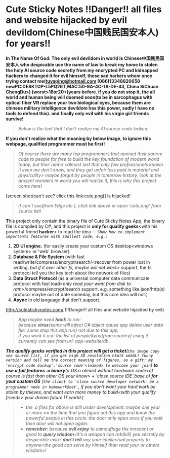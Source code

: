 # Cute Sticky Notes !!Danger!! all files and website hijacked by evil devildom(Chinese中国贱民国安本人) for years!!
**In The Name Of God: The only evil devildom in world is Chinese中国贱民国安本人 who despicable use the name of law to break my home to stolen the holy AI source code secretly from my encrypted PC and kidnapped hackers to changed it for evil himself, these sad harkers whom once trying contact me(tuyaping@hotmail.com (086)13348820658 newPC:DESKTOP-L5PQ26T,MAC:50-9A-4C-1A-DE-43, China SiChuan ChengDu>) (worst>18or20+)years before. if you do not stop it, the all world and human being will doomed soon(to be in sarcophagus with optical fiber VR replace your two biological eyes, because them are chinese military intelligence devildom has this power, sadly I have no tools to defend this). and finally only evil with his virgin girl friends survive!**

>*Below is the text that I don't realize my AI source code leaked:*  

**If you don't realize what the meaning by below image, to ignore this webpage, qualified programmer must be first!**  
>*Of course there are many top programmers that opened their source code to people for free to build the key foundation of modern world today, but their name &lt;almost lost that only few professionals known it even me don't know, and they get unfair less paid in material and physicality> maybe forgot by people in tomorrow history, look at the ancient wonders in world you will realize it, this is why this project come here!*  
  
[screen shot(can't see? click this link:cute.png)] is hijacked!

>*if can't see(from Edge etc.), click link above or open 'cute.png' from source list!*  
  
**T**his project only contain the binary file of Cute Sticky Notes App, the binary file is compiled by C#,  and this project is **only for qualify geeks**&lt;with his powerful friend **hacker**> to read the idea --
*`Show how to implement importants features with smallest code, e.g.:`*

1) **2D UI engine.** (for easily create your custom OS desktop&lt;windows system> or 'web' browser)
2) **Database & File System** (with fast read/write/compress/encrypt/search/&lt;recover from power lost in writing, *but if it over other fs, maybe will not work*> support, the fs protocol tell you the key tech about the network of files)  
3) **Data Struct Protocol** (as a universal computer data communicate protocol with fast load<*only read your want from disk to ram*>/compress/encrypt/search support. e.g. something like json/http(s) protocol maybe out of date someday, but this core idea will not.)
4) **Async** in old language that don't support.

http://cutestickynotes.com/ (!!Danger!! all files and website hijacked by evil)

>*App maybe need **hack** to run:*  
>*because **virus**{some will infect C# object cause app delete user data file, some stop this app run} not due to this app,*  
>*if you work it out: the list of people&you(from country) using it currently can see from url: app-website/db*.

***The qualify geeks verified in this project will get a ticket**(`the image copy see source list, if you get high 3D resolution html5 webGL? funny version and tell me the correct meaning of figures, as a gift: my 'encrypt code backup'.'source code'<leaked> to welcome your join`) **to use a full features .o binary**(a OS.o almost without hardware code&lt;of course is fast than other OS your know> + 'close source IDE'.base.o) **for your custom OS** (`the client to 'close source developer network: be a programmer node in homework@net'`, if you don't want your hard work be stolen by thieves, and want earn more money to build&lt;with your qualify friends> your dream future IT world.)*  
>*  *the .o files for above is still under development: maybe one year or more == the time that you figure out this app and know the powerful people in this circle. the door only open once if you wait then door will not open again.*  
>*  ***remenber**: because **evil enjoy** to camouflage the innocent or good to **query wisdom**&lt;it's a weapon can rob(kill) you secretly by despicable evil>! **don't tell** any your intellectual property to anyone&lt;the good can solve by himself than read your or others wisdom>!*
